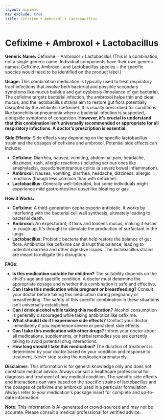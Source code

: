 ```yaml
---
layout: minimal
nav_exclude: true
title: Cefixime + Ambroxol + Lactobacillus
---
```


# Cefixime + Ambroxol + Lactobacillus

**Generic Name:** Cefixime + Ambroxol + Lactobacillus (This is a combination, not a single generic name.  Individual components have their own generic names: Cefixime, Ambroxol, and Lactobacillus species – the specific species would need to be identified on the product label.)


**Usage:** This combination medication is typically used to treat respiratory tract infections that involve both bacterial and possible secondary symptoms like mucus buildup and gut dysbiosis (imbalance of gut bacteria).  The cefixime targets bacterial infection, the ambroxol helps thin and clear mucus, and the lactobacillus strains aim to restore gut flora potentially disrupted by the antibiotic (cefixime). It is usually prescribed for conditions like bronchitis or pneumonia where a bacterial infection is suspected, alongside symptoms of congestion.  **However, it's crucial to understand that this combination isn't universally recommended or appropriate for all respiratory infections. A doctor's prescription is essential.**


**Side Effects:**  Side effects vary depending on the specific lactobacillus strain and the dosages of cefixime and ambroxol. Potential side effects can include:

* **Cefixime:** Diarrhea, nausea, vomiting, abdominal pain, headache, dizziness, rash, allergic reactions (including serious ones like anaphylaxis),  pseudomembranous colitis (a severe bowel inflammation).
* **Ambroxol:** Nausea, vomiting, diarrhea, headache, dizziness, allergic reactions (though less common than with cefixime).
* **Lactobacillus:** Generally well-tolerated, but some individuals might experience mild gastrointestinal upset like bloating or gas.


**How it Works:**

* **Cefixime:** A third-generation cephalosporin antibiotic. It works by interfering with the bacterial cell wall synthesis, ultimately leading to bacterial death.
* **Ambroxol:** An expectorant; it thins and loosens mucus, making it easier to cough up.  It's thought to stimulate the production of surfactant in the lungs.
* **Lactobacillus:** Probiotic bacteria that help restore the balance of gut flora.  Antibiotics like cefixime can disrupt this balance, leading to potential diarrhea and other digestive issues.  The lactobacillus strains are meant to mitigate this disruption.


**FAQs:**

* **Is this medication suitable for children?**  The suitability depends on the child's age and specific condition. A doctor must determine the appropriate dosage and whether this combination is safe and effective.
* **Can I take this medication while pregnant or breastfeeding?**  Consult your doctor before taking this medication during pregnancy or breastfeeding.  The safety of this specific combination in these situations isn't universally established.
* **Can I drink alcohol while taking this medication?** Alcohol consumption is generally discouraged while taking antibiotics like cefixime.
* **What should I do if I experience side effects?**  Contact your doctor immediately if you experience severe or persistent side effects.
* **Can I take this medication with other drugs?**  Inform your doctor about all medications, supplements, or herbal remedies you are currently taking to avoid potential drug interactions.
* **How long should I take this medication?**  The duration of treatment is determined by your doctor based on your condition and response to treatment.  Never stop taking the medication prematurely.


**Disclaimer:** This information is for general knowledge only and does not constitute medical advice.  Always consult a healthcare professional for diagnosis and treatment of any medical condition.  The specific side effects and interactions can vary based on the specific strains of lactobacillus and the dosages of cefixime and ambroxol used in a particular formulation.  Always refer to your medication's package insert for complete and up-to-date information.


**Note:** This information is AI-generated or crowd-sourced and may not be accurate. Please consult a medical professional for verified advice.